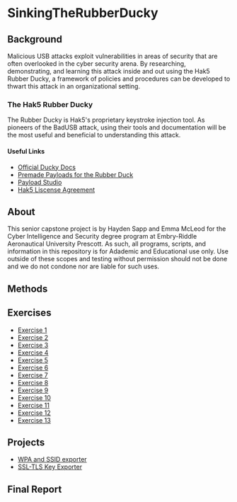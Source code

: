 # SinkingTheRubberDucky

## Background
  Malicious USB attacks exploit vulnerabilities in areas of security that are often overlooked in the cyber security arena. By researching, demonstrating, and learning this attack inside and out using the Hak5 Rubber Ducky, a framework of policies and procedures can be developed to thwart this attack in an organizational setting.  
### The Hak5 Rubber Ducky
The Rubber Ducky is Hak5's proprietary keystroke injection tool. As pioneers of the BadUSB attack, using their tools and documentation will be the most useful and beneficial to understanding this attack.
#### Useful Links
* [Official Ducky Docs](https://docs.hak5.org/hak5-usb-rubber-ducky/) 
* [Premade Payloads for the Rubber Duck](https://shop.hak5.org/blogs/payloads/tagged/usb-rubber-ducky)
* [Payload Studio](https://payloadstudio.hak5.org/pro/)
* [Hak5 Liscense Agreement](https://shop.hak5.org/pages/software-license-agreement)
## About
This senior capstone project is by Hayden Sapp and Emma McLeod for the Cyber Intelligence and Security degree program at Embry-Riddle Aeronautical University Prescott. As such, all programs, scripts, and information in this repository is for Adademic and Educational use only. Use outside of these scopes and testing without permission should not be done and we do not condone nor are liable for such uses.
## Methods

## Exercises
* [Exercise 1](https://github.com/shadyenapp/SinkingTheRubberDucky/blob/main/Exercises/Exercise%201/README.md)
* [Exercise 2](https://github.com/shadyenapp/SinkingTheRubberDucky/blob/main/Exercises/Exercise%202/README.md)
* [Exercise 3](https://github.com/shadyenapp/SinkingTheRubberDucky/blob/main/Exercises/Exercise%203/README.md)
* [Exercise 4](https://github.com/shadyenapp/SinkingTheRubberDucky/blob/main/Exercises/Exercise%204/README.md)
* [Exercise 5](https://github.com/shadyenapp/SinkingTheRubberDucky/blob/main/Exercises/Exercise%205/README.md)
* [Exercise 6](https://github.com/shadyenapp/SinkingTheRubberDucky/blob/main/Exercises/Exercise%206/README.md)
* [Exercise 7](https://github.com/shadyenapp/SinkingTheRubberDucky/blob/main/Exercises/Exercise%207/README.md)
* [Exercise 8](https://github.com/shadyenapp/SinkingTheRubberDucky/blob/main/Exercises/Exercise%208/README.md)
* [Exercise 9](https://github.com/shadyenapp/SinkingTheRubberDucky/blob/main/Exercises/Exercise%209/README.md)
* [Exercise 10](https://github.com/shadyenapp/SinkingTheRubberDucky/blob/main/Exercises/Exercise%2010/README.md)
* [Exercise 11](https://github.com/shadyenapp/SinkingTheRubberDucky/blob/main/Exercises/Exercise%2011/README.md)
* [Exercise 12](https://github.com/shadyenapp/SinkingTheRubberDucky/blob/main/Exercises/Exercise%2012/README.md)
* [Exercise 13](https://github.com/shadyenapp/SinkingTheRubberDucky/blob/main/Exercises/Exercise%2013/README.md)
## Projects
* [WPA and SSID exporter](https://github.com/shadyenapp/SinkingTheRubberDucky/tree/main/Extra%20Scripts/Exfiltration/WPA%20Key%20Exporter)
* [SSL-TLS Key Exporter](https://github.com/shadyenapp/SinkingTheRubberDucky/tree/main/Extra%20Scripts/Exfiltration/SSL-TLS%20Key%20Exporter)
## Final Report

